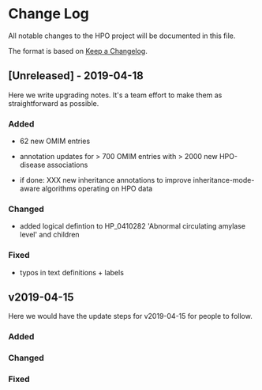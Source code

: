 
# Change Log
All notable changes to the HPO project will be documented in this file.
 
The format is based on [Keep a Changelog](http://keepachangelog.com/).
 
## [Unreleased] - 2019-04-18
 
Here we write upgrading notes. It's a team effort to make them as
straightforward as possible.
 
### Added
- 62 new OMIM entries

- annotation updates for > 700 OMIM entries with > 2000 new HPO-disease associations

- if done: XXX new inheritance annotations to improve inheritance-mode-aware algorithms operating on HPO data


### Changed
- added logical defintion to HP_0410282 'Abnormal circulating amylase level' and children
 
### Fixed

- typos in text definitions  + labels 
 
## v2019-04-15
  
Here we would have the update steps for v2019-04-15 for people to follow.
 
### Added
 
### Changed
  
### Fixed

 

